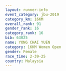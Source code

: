 ```yaml
---
layout: runner-info 
event_category: jbu-2019 
category_km: 16KM  
overall_rank: 91
gender_rank: 16
category_rank: 16
bib: 63025
name: YONG CHAI YUEN
category: 16KM Women Open
gender: Female
race_time: 2-39-25
country: Malaysia
---
```


